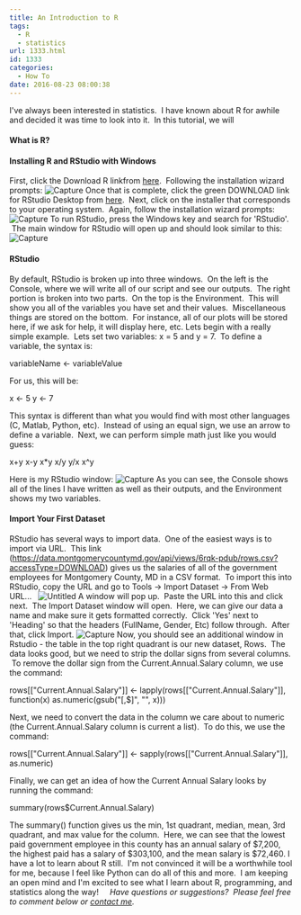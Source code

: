 ```yaml
---
title: An Introduction to R
tags:
  - R
  - statistics
url: 1333.html
id: 1333
categories:
  - How To
date: 2016-08-23 08:00:38
---
```


I've always been interested in statistics.  I have known about R for awhile and decided it was time to look into it.  In this tutorial, we will

#### What is R?

#### Installing R and RStudio with Windows

First, click the Download R linkfrom [here](http://cran.r-project.org/bin/windows/base/).  Following the installation wizard prompts: ![Capture](/wp-content/uploads/2016/08/Capture-4.jpg) Once that is complete, click the green DOWNLOAD link for RStudio Desktop from [here](http://www.rstudio.com/ide/download/desktop).  Next, click on the installer that corresponds to your operating system.  Again, follow the installation wizard prompts: ![Capture](/wp-content/uploads/2016/08/Capture-5.jpg) To run RStudio, press the Windows key and search for 'RStudio'.  The main window for RStudio will open up and should look similar to this:![Capture](/wp-content/uploads/2016/08/Capture-6-1024x555.jpg)

#### RStudio

By default, RStudio is broken up into three windows.  On the left is the Console, where we will write all of our script and see our outputs.  The right portion is broken into two parts.  On the top is the Environment.  This will show you all of the variables you have set and their values.  Miscellaneous things are stored on the bottom.  For instance, all of our plots will be stored here, if we ask for help, it will display here, etc. Lets begin with a really simple example.  Lets set two variables: x = 5 and y = 7.  To define a variable, the syntax is:

variableName <- variableValue

For us, this will be:

x <- 5
y <- 7

This syntax is different than what you would find with most other languages (C, Matlab, Python, etc).  Instead of using an equal sign, we use an arrow to define a variable.  Next, we can perform simple math just like you would guess:

x+y
x-y
x*y
x/y
y/x
x^y

Here is my RStudio window: ![Capture](/wp-content/uploads/2016/08/Capture-7-1024x555.jpg) As you can see, the Console shows all of the lines I have written as well as their outputs, and the Environment shows my two variables.

#### Import Your First Dataset

RStudio has several ways to import data.  One of the easiest ways is to import via URL.  This link (https://data.montgomerycountymd.gov/api/views/6rqk-pdub/rows.csv?accessType=DOWNLOAD) gives us the salaries of all of the government employees for Montgomery County, MD in a CSV format.  To import this into RStudio, copy the URL and go to Tools -> Import Dataset -> From Web URL...   ![Untitled](/wp-content/uploads/2016/08/Untitled.png) A window will pop up.  Paste the URL into this and click next.  The Import Dataset window will open.  Here, we can give our data a name and make sure it gets formatted correctly.  Click 'Yes' next to 'Heading' so that the headers (FullName, Gender, Etc) follow through.  After that, click Import. ![Capture](/wp-content/uploads/2016/08/Capture-8.jpg) Now, you should see an additional window in Rstudio - the table in the top right quadrant is our new dataset, Rows.  The data looks good, but we need to strip the dollar signs from several columns.  To remove the dollar sign from the Current.Annual.Salary column, we use the command:

rows\[\["Current.Annual.Salary"\]\] <- lapply(rows\[\["Current.Annual.Salary"\]\], function(x) as.numeric(gsub("\[,$\]", "", x)))

Next, we need to convert the data in the column we care about to numeric (the Current.Annual.Salary column is current a list).  To do this, we use the command:

rows\[\["Current.Annual.Salary"\]\] <- sapply(rows\[\["Current.Annual.Salary"\]\], as.numeric)

Finally, we can get an idea of how the Current Annual Salary looks by running the command:

summary(rows$Current.Annual.Salary)

The summary() function gives us the min, 1st quadrant, median, mean, 3rd quadrant, and max value for the column.  Here, we can see that the lowest paid government employee in this county has an annual salary of $7,200, the highest paid has a salary of $303,100, and the mean salary is $72,460. I have a lot to learn about R still.  I'm not convinced it will be a worthwhile tool for me, because I feel like Python can do all of this and more.  I am keeping an open mind and I'm excited to see what I learn about R, programming, and statistics along the way!     _Have questions or suggestions?  Please feel free to comment below or [contact me](/contact/)._